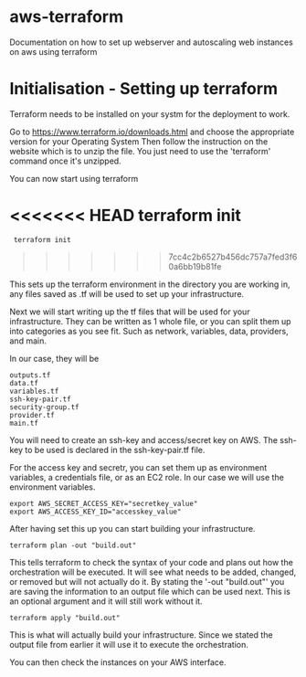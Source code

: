# aws-terraform
Documentation on how to set up webserver and autoscaling web instances on aws using terraform

# Initialisation - Setting up terraform
Terraform needs to be installed on your systm for the deployment to work.

Go to https://www.terraform.io/downloads.html and choose the appropriate version for your Operating System
Then follow the instruction on the website which is to unzip the file. You just need to use the 'terraform' command once it's unzipped.

You can now start using terraform

<<<<<<< HEAD
 terraform init
=======
```
 terraform init
```
>>>>>>> 7cc4c2b6527b456dc757a7fed3f60a6bb19b81fe

This sets up the terraform environment in the directory you are working in, any files saved as .tf will be used to set up your infrastructure.

Next we will start writing up the tf files that will be used for your infrastructure. They can be written as 1 whole file, or you can split
them up into categories as you see fit. Such as network, variables, data, providers, and main.

In our case, they will be 

```
outputs.tf
data.tf
variables.tf
ssh-key-pair.tf
security-group.tf
provider.tf
main.tf
```

You will need to create an ssh-key and access/secret key on AWS. The ssh-key to be used is declared in the ssh-key-pair.tf file. 

For the access key and secretr, you can set them up as environment
variables, a credentials file, or as an EC2 role. In our case we will use the environment variables.

```
export AWS_SECRET_ACCESS_KEY="secretkey_value"
export AWS_ACCESS_KEY_ID="accesskey_value"
```

After having set this up you can start building your infrastructure.

```
terraform plan -out "build.out"
```
This tells terraform to check the syntax of your code and plans out how the orchestration will be executed. It will see what needs to be added,
changed, or removed but will not actually do it. By stating the '-out "build.out"' you are saving the information to an output file which can 
be used next. This is an optional argument and it will still work without it.

```
terraform apply "build.out"
```
This is what will actually build your infrastructure. Since we stated the output file from earlier it will use it to execute the orchestration.


You can then check the instances on your AWS interface. 
